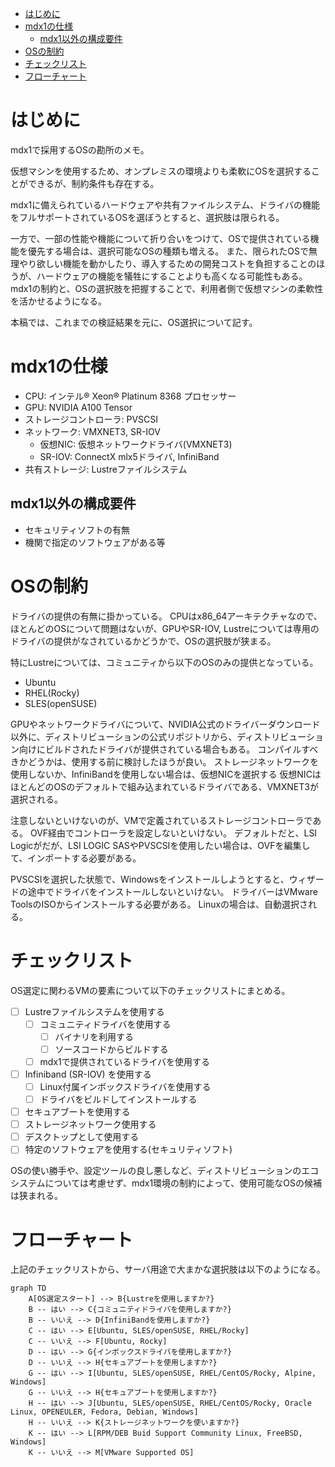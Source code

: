 - [はじめに](#はじめに)
- [mdx1の仕様](#mdx1の仕様)
  - [mdx1以外の構成要件](#mdx1以外の構成要件)
- [OSの制約](#osの制約)
- [チェックリスト](#チェックリスト)
- [フローチャート](#フローチャート)

# はじめに
mdx1で採用するOSの勘所のメモ。

仮想マシンを使用するため、オンプレミスの環境よりも柔軟にOSを選択することができるが、制約条件も存在する。

mdx1に備えられているハードウェアや共有ファイルシステム、ドライバの機能をフルサポートされているOSを選ぼうとすると、選択肢は限られる。

一方で、一部の性能や機能について折り合いをつけて、OSで提供されている機能を優先する場合は、選択可能なOSの種類も増える。
また、限られたOSで無理やり欲しい機能を動かしたり、導入するための開発コストを負担することのほうが、ハードウェアの機能を犠牲にすることよりも高くなる可能性もある。
mdx1の制約と、OSの選択肢を把握することで、利用者側で仮想マシンの柔軟性を活かせるようになる。

本稿では、これまでの検証結果を元に、OS選択について記す。

# mdx1の仕様
- CPU: インテル® Xeon® Platinum 8368 プロセッサー
- GPU: NVIDIA A100 Tensor
- ストレージコントローラ: PVSCSI
- ネットワーク: VMXNET3, SR-IOV
  - 仮想NIC: 仮想ネットワークドライバ(VMXNET3)
  - SR-IOV: ConnectX mlx5ドライバ, InfiniBand
- 共有ストレージ: Lustreファイルシステム

## mdx1以外の構成要件
- セキュリティソフトの有無
- 機関で指定のソフトウェアがある等

# OSの制約
ドライバの提供の有無に掛かっている。
CPUはx86_64アーキテクチャなので、ほとんどのOSについて問題はないが、GPUやSR-IOV, Lustreについては専用のドライバの提供がなされているかどうかで、OSの選択肢が狭まる。

特にLustreについては、コミュニティから以下のOSのみの提供となっている。

- Ubuntu
- RHEL(Rocky)
- SLES(openSUSE)

GPUやネットワークドライバについて、NVIDIA公式のドライバーダウンロード以外に、ディストリビューションの公式リポジトリから、ディストリビューション向けにビルドされたドライバが提供されている場合もある。
コンパイルすべきかどうかは、使用する前に検討したほうが良い。
ストレージネットワークを使用しないか、InfiniBandを使用しない場合は、仮想NICを選択する
仮想NICはほとんどのOSのデフォルトで組み込まれているドライバである、VMXNET3が選択される。

注意しないといけないのが、VMで定義されているストレージコントローラである。
OVF経由でコントローラを設定しないといけない。
デフォルトだと、LSI Logicがだが、LSI LOGIC SASやPVSCSIを使用したい場合は、OVFを編集して、インポートする必要がある。

PVSCSIを選択した状態で、Windowsをインストールしようとすると、ウィザードの途中でドライバをインストールしないといけない。
ドライバーはVMware ToolsのISOからインストールする必要がある。
Linuxの場合は、自動選択される。

# チェックリスト
OS選定に関わるVMの要素について以下のチェックリストにまとめる。

- [ ] Lustreファイルシステムを使用する
  - [ ] コミュニティドライバを使用する
    - [ ] バイナリを利用する
    - [ ] ソースコードからビルドする
  - [ ] mdx1で提供されているドライバを使用する
- [ ] Infiniband (SR-IOV) を使用する
  - [ ] Linux付属インボックスドライバを使用する
  - [ ] ドライバをビルドしてインストールする
- [ ] セキュアブートを使用する
- [ ] ストレージネットワーク使用する
- [ ] デスクトップとして使用する
- [ ] 特定のソフトウェアを使用する(セキュリティソフト)

OSの使い勝手や、設定ツールの良し悪しなど、ディストリビューションのエコシステムについては考慮せず、mdx1環境の制約によって、使用可能なOSの候補は狭まれる。

# フローチャート
上記のチェックリストから、サーバ用途で大まかな選択肢は以下のようになる。

```mermaid
graph TD
    A[OS選定スタート] --> B{Lustreを使用しますか?}
    B -- はい --> C{コミュニティドライバを使用しますか?}
    B -- いいえ --> D{InfiniBandを使用しますか?}
    C -- はい --> E[Ubuntu, SLES/openSUSE, RHEL/Rocky]
    C -- いいえ --> F[Ubuntu, Rocky]
    D -- はい --> G{インボックスドライバを使用しますか?}
    D -- いいえ --> H{セキュアブートを使用しますか?}
    G -- はい --> I[Ubuntu, SLES/openSUSE, RHEL/CentOS/Rocky, Alpine, Windows]
    G -- いいえ --> H{セキュアブートを使用しますか?}
    H -- はい --> J[Ubuntu, SLES/openSUSE, RHEL/CentOS/Rocky, Oracle Linux, OPENEULER, Fedora, Debian, Windows]
    H -- いいえ --> K{ストレージネットワークを使いますか?}
    K -- はい --> L[RPM/DEB Buid Support Community Linux, FreeBSD, Windows]
    K -- いいえ --> M[VMware Supported OS]
```

